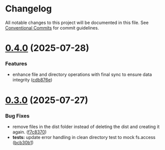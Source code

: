 # Changelog

All notable changes to this project will be documented in this file. See [Conventional Commits](https://conventionalcommits.org) for commit guidelines.



# [0.4.0](https://github.com/proj-coursebook/file-manager/compare/v0.3.0...v0.4.0) (2025-07-28)


### Features

* enhance file and directory operations with final sync to ensure data integrity ([cdb876e](https://github.com/proj-coursebook/file-manager/commit/cdb876ede2338d444a96a6a8422a460e0e8b219f))

# [0.3.0](https://github.com/proj-coursebook/file-manager/compare/v0.2.0...v0.3.0) (2025-07-27)

### Bug Fixes

- remove files in the dist folder instead of deleting the dist and creating it again. ([f7c8370](https://github.com/proj-coursebook/file-manager/commit/f7c8370dce80ad7a9babe10bc2dd5e3a7eb91b18))
- **tests:** update error handling in clean directory test to mock fs.access ([bcb30b1](https://github.com/proj-coursebook/file-manager/commit/bcb30b105157f8d5b299ec7040e7fd8025fa0ecd))

